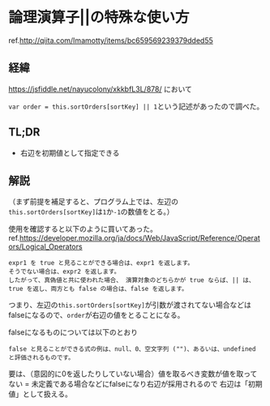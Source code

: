# 論理演算子||の特殊な使い方

ref.http://qiita.com/Imamotty/items/bc659569239379dded55

## 経緯

https://jsfiddle.net/nayucolony/xkkbfL3L/878/ において

`var order = this.sortOrders[sortKey] || 1`という記述があったので調べた。


## TL;DR
- 右辺を初期値として指定できる

## 解説

（まず前提を補足すると、プログラム上では、左辺の`this.sortOrders[sortKey]`は`1`か`-1`の数値をとる。）

使用を確認すると以下のように買いてあった。
ref.https://developer.mozilla.org/ja/docs/Web/JavaScript/Reference/Operators/Logical_Operators

```
expr1 を true と見ることができる場合は、expr1 を返します。
そうでない場合は、expr2 を返します。
したがって、真偽値と共に使われた場合、 演算対象のどちらかが true ならば、|| は、true を返し、両方とも false の場合は、false を返します。
```

つまり、左辺の`this.sortOrders[sortKey]`が引数が渡されてない場合などはfalseになるので、`order`が右辺の値をとることになる。

falseになるものについては以下のとおり
```
false と見ることができる式の例は、null、0、空文字列 ("")、あるいは、undefined と評価されるものです。
```
要は、（意図的に0を返したりしていない場合）値を取るべき変数が値を取ってない = 未定義である場合などにfalseになり右辺が採用されるので
右辺は「初期値」として扱える。
